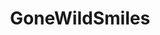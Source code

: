 ---
title: GoneWildSmiles
crosslinks:
- gonewild
- myult1mateischarging
- gonewild30plus
- unlikely_Coraline
- princessdahliamoon
- Free_in_Bondage
- emmaculate
- HollyKiddo
- XXXcitedBrunette
- MaxineSapphire
- LiaraRoux
- Breeding
- DSLs
- PetiteGoneWild
- gonewildcurvy
- aww
- gonewildcolor
- Pervertians
- distension
---
